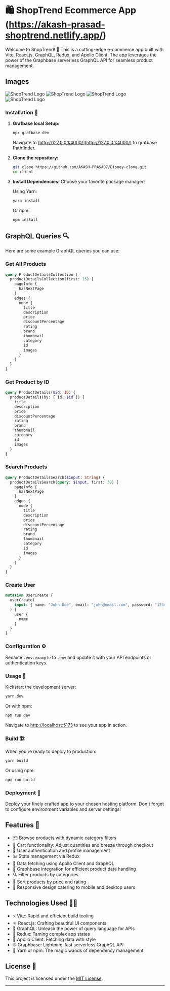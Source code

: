 # 🛍️ ShopTrend Ecommerce App (https://akash-prasad-shoptrend.netlify.app/)

Welcome to ShopTrend! 🎉 This is a cutting-edge e-commerce app built with Vite, React.js, GraphQL, Redux, and Apollo Client. The app leverages the power of the Graphbase serverless GraphQL API for seamless product management.

## Images
![ShopTrend Logo](client/src/assets/images/1.png)
![ShopTrend Logo](client/src/assets/images/2.png)
![ShopTrend Logo](client/src/assets/images/3.png)
![ShopTrend Logo](client/src/assets/images/45.png)


### Installation 🚀

1. **Grafbase local Setup:**

   ```bash
   npx grafbase dev

   ```

   Navigate to [http://127.0.0.1:4000/](http://127.0.0.1:4000/) to grafbase Pathfinder.

2. **Clone the repository:**

   ```bash
   git clone https://github.com/AKASH-PRASAD7/Disney-clone.git
   cd client
   ```

3. **Install Dependencies:** Choose your favorite package manager!

   Using Yarn:

   ```bash
   yarn install
   ```

   Or npm:

   ```bash
   npm install
   ```

## GraphQL Queries 🔍

Here are some example GraphQL queries you can use:

### Get All Products

```graphql
query ProductDetailsCollection {
  productDetailsCollection(first: 15) {
    pageInfo {
      hasNextPage
    }
    edges {
      node {
        title
        description
        price
        discountPercentage
        rating
        brand
        thumbnail
        category
        id
        images
      }
    }
  }
}
```

### Get Product by ID

```graphql
query ProductDetails($id: ID) {
  productDetails(by: { id: $id }) {
    title
    description
    price
    discountPercentage
    rating
    brand
    thumbnail
    category
    id
    images
  }
}
```

### Search Products

```graphql
query ProductDetailsSearch($input: String) {
  productDetailsSearch(query: $input, first: 30) {
    pageInfo {
      hasNextPage
    }
    edges {
      node {
        title
        description
        price
        discountPercentage
        rating
        brand
        thumbnail
        category
        id
        images
      }
    }
  }
}
```

### Create User

```graphql
mutation UserCreate {
  userCreate(
    input: { name: "John Doe", email: "john@email.com", password: "1234568" }
  ) {
    user {
      name
    }
  }
}
```

### Configuration ⚙️

Rename `.env.example` to `.env` and update it with your API endpoints or authentication keys.

### Usage 🚀

Kickstart the development server:

```bash
yarn dev
```

Or with npm:

```bash
npm run dev
```

Navigate to [http://localhost:5173](http://localhost:5173) to see your app in action.

### Build 🏗️

When you're ready to deploy to production:

```bash
yarn build
```

Or using npm:

```bash
npm run build
```

### Deployment 🚀

Deploy your finely crafted app to your chosen hosting platform. Don't forget to configure environment variables and server settings!

## Features 🌟

- 📦 Browse products with dynamic category filters
- 🛒 Cart functionality: Adjust quantities and breeze through checkout
- 👤 User authentication and profile management
- 📊 State management via Redux
- 🔄 Data fetching using Apollo Client and GraphQL
- 💎 Graphbase integration for efficient product data handling
- 🔍 Filter products by categories
- 🔀 Sort products by price and rating
- 📱 Responsive design catering to mobile and desktop users

## Technologies Used 👨‍💻

- ⚡ Vite: Rapid and efficient build tooling
- ⚛️ React.js: Crafting beautiful UI components
- 🔗 GraphQL: Unleash the power of query language for APIs
- 🔄 Redux: Taming complex app states
- 🚀 Apollo Client: Fetching data with style
- 🌐 Graphbase: Lightning-fast serverless GraphQL API
- 🧶 Yarn or npm: The magic wands of dependency management

## License 📜

This project is licensed under the [MIT License](LICENSE).

---
